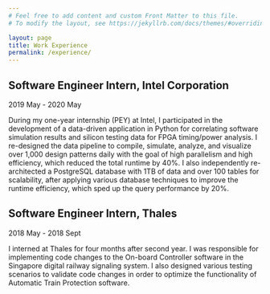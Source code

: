 ```yaml
---
# Feel free to add content and custom Front Matter to this file.
# To modify the layout, see https://jekyllrb.com/docs/themes/#overriding-theme-defaults

layout: page
title: Work Experience
permalink: /experience/
---
```


## Software Engineer Intern, Intel Corporation ##
2019 May - 2020 May


During my one-year internship (PEY) at Intel, I participated in the development of a data-driven application in Python for correlating software simulation results and silicon testing data for FPGA timing/power analysis. I re-designed the data pipeline to compile, simulate, analyze, and visualize over 1,000 design patterns daily with the goal of high parallelism and high efficiency, which reduced the total runtime by 40%. I also independently re-architected a PostgreSQL database with 1TB of data and over 100 tables for scalability, after applying various database techniques to improve the runtime efficiency, which sped up the query performance by 20%.



## Software Engineer Intern, Thales ##
2018 May - 2018 Sept



I interned at Thales for four months after second year. I was responsible for implementing code changes to the On-board Controller software in the Singapore digital railway signaling system. I also designed various testing scenarios to validate code changes in order to optimize the functionality of Automatic Train Protection software.